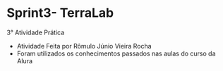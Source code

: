 # Sprint3- TerraLab
3° Atividade Prática
- Atividade Feita por Rômulo Júnio Vieira Rocha
- Foram utilizados os conhecimentos passados nas aulas do curso da Alura 
